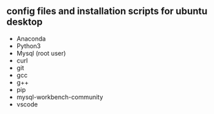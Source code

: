## config files and installation scripts for ubuntu desktop
- Anaconda
- Python3
- Mysql (root user)
- curl
- git
- gcc
- g++
- pip
- mysql-workbench-community
- vscode
